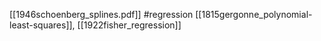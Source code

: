 [[1946schoenberg_splines.pdf]]
#regression
[[1815gergonne_polynomial-least-squares]], [[1922fisher_regression]]
